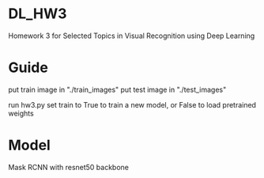 # DL_HW3
Homework 3 for Selected Topics in Visual Recognition using Deep Learning

# Guide
put train image in "./train_images"
put test image in "./test_images"

run hw3.py
set train to True to train a new model, or False to load pretrained weights

# Model
Mask RCNN with resnet50 backbone
